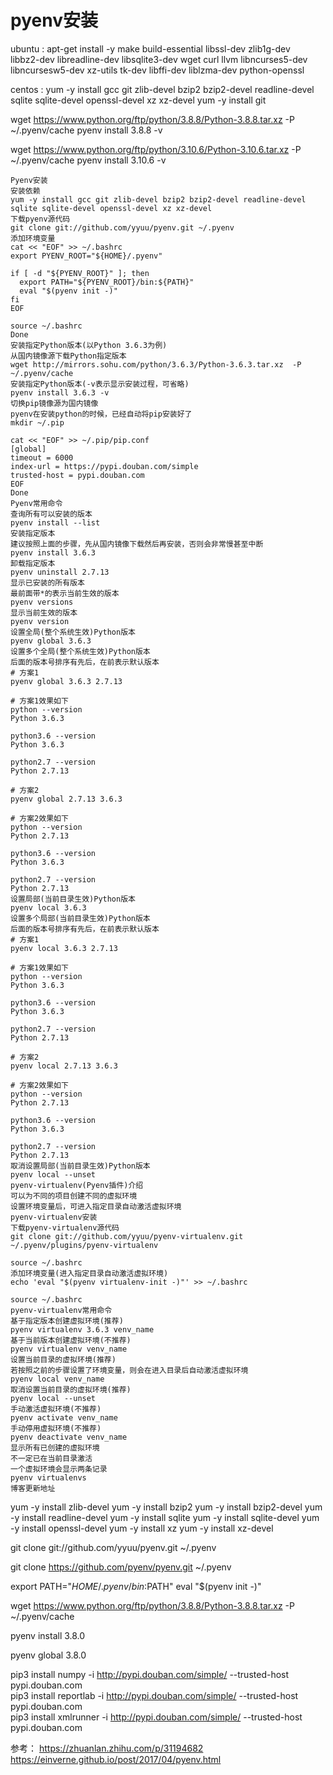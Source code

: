 # pyenv安装

ubuntu : 
apt-get install -y make build-essential libssl-dev zlib1g-dev \
libbz2-dev libreadline-dev libsqlite3-dev wget curl llvm libncurses5-dev \
libncursesw5-dev xz-utils tk-dev libffi-dev liblzma-dev python-openssl

centos : 
yum -y install gcc git zlib-devel bzip2 bzip2-devel readline-devel sqlite sqlite-devel openssl-devel xz xz-devel
yum -y install  git

wget https://www.python.org/ftp/python/3.8.8/Python-3.8.8.tar.xz  -P ~/.pyenv/cache
pyenv install 3.8.8 -v


wget https://www.python.org/ftp/python/3.10.6/Python-3.10.6.tar.xz  -P ~/.pyenv/cache
pyenv install 3.10.6 -v

```
Pyenv安装
安装依赖
yum -y install gcc git zlib-devel bzip2 bzip2-devel readline-devel sqlite sqlite-devel openssl-devel xz xz-devel
下载pyenv源代码
git clone git://github.com/yyuu/pyenv.git ~/.pyenv
添加环境变量
cat << "EOF" >> ~/.bashrc
export PYENV_ROOT="${HOME}/.pyenv"

if [ -d "${PYENV_ROOT}" ]; then
  export PATH="${PYENV_ROOT}/bin:${PATH}"
  eval "$(pyenv init -)"
fi
EOF

source ~/.bashrc
Done
安装指定Python版本(以Python 3.6.3为例)
从国内镜像源下载Python指定版本
wget http://mirrors.sohu.com/python/3.6.3/Python-3.6.3.tar.xz  -P ~/.pyenv/cache
安装指定Python版本(-v表示显示安装过程，可省略)
pyenv install 3.6.3 -v
切换pip镜像源为国内镜像
pyenv在安装python的时候，已经自动将pip安装好了
mkdir ~/.pip

cat << "EOF" >> ~/.pip/pip.conf
[global]
timeout = 6000
index-url = https://pypi.douban.com/simple
trusted-host = pypi.douban.com
EOF
Done
Pyenv常用命令
查询所有可以安装的版本
pyenv install --list
安装指定版本
建议按照上面的步骤，先从国内镜像下载然后再安装，否则会非常慢甚至中断
pyenv install 3.6.3
卸载指定版本
pyenv uninstall 2.7.13
显示已安装的所有版本
最前面带*的表示当前生效的版本
pyenv versions
显示当前生效的版本
pyenv version
设置全局(整个系统生效)Python版本
pyenv global 3.6.3
设置多个全局(整个系统生效)Python版本
后面的版本号排序有先后，在前表示默认版本
# 方案1
pyenv global 3.6.3 2.7.13

# 方案1效果如下
python --version
Python 3.6.3

python3.6 --version
Python 3.6.3

python2.7 --version
Python 2.7.13

# 方案2
pyenv global 2.7.13 3.6.3

# 方案2效果如下
python --version
Python 2.7.13

python3.6 --version
Python 3.6.3

python2.7 --version
Python 2.7.13
设置局部(当前目录生效)Python版本
pyenv local 3.6.3
设置多个局部(当前目录生效)Python版本
后面的版本号排序有先后，在前表示默认版本
# 方案1
pyenv local 3.6.3 2.7.13

# 方案1效果如下
python --version
Python 3.6.3

python3.6 --version
Python 3.6.3

python2.7 --version
Python 2.7.13

# 方案2
pyenv local 2.7.13 3.6.3

# 方案2效果如下
python --version
Python 2.7.13

python3.6 --version
Python 3.6.3

python2.7 --version
Python 2.7.13
取消设置局部(当前目录生效)Python版本
pyenv local --unset
pyenv-virtualenv(Pyenv插件)介绍
可以为不同的项目创建不同的虚拟环境
设置环境变量后，可进入指定目录自动激活虚拟环境
pyenv-virtualenv安装
下载pyenv-virtualenv源代码
git clone git://github.com/yyuu/pyenv-virtualenv.git ~/.pyenv/plugins/pyenv-virtualenv

source ~/.bashrc
添加环境变量(进入指定目录自动激活虚拟环境)
echo 'eval "$(pyenv virtualenv-init -)"' >> ~/.bashrc

source ~/.bashrc
pyenv-virtualenv常用命令
基于指定版本创建虚拟环境(推荐)
pyenv virtualenv 3.6.3 venv_name
基于当前版本创建虚拟环境(不推荐)
pyenv virtualenv venv_name
设置当前目录的虚拟环境(推荐)
若按照之前的步骤设置了环境变量，则会在进入目录后自动激活虚拟环境
pyenv local venv_name
取消设置当前目录的虚拟环境(推荐)
pyenv local --unset
手动激活虚拟环境(不推荐)
pyenv activate venv_name
手动停用虚拟环境(不推荐)
pyenv deactivate venv_name
显示所有已创建的虚拟环境
不一定已在当前目录激活
一个虚拟环境会显示两条记录
pyenv virtualenvs
博客更新地址
```


yum -y install zlib-devel 
yum -y install bzip2 
yum -y install bzip2-devel 
yum -y install readline-devel 
yum -y install sqlite 
yum -y install sqlite-devel 
yum -y install openssl-devel 
yum -y install xz 
yum -y install xz-devel

git clone git://github.com/yyuu/pyenv.git ~/.pyenv

git clone https://github.com/pyenv/pyenv.git ~/.pyenv

export PATH="$HOME/.pyenv/bin:$PATH"
eval "$(pyenv init -)"

wget https://www.python.org/ftp/python/3.8.8/Python-3.8.8.tar.xz  -P ~/.pyenv/cache  

pyenv install 3.8.0  

pyenv global 3.8.0  

pip3 install numpy -i http://pypi.douban.com/simple/ --trusted-host pypi.douban.com  
pip3 install reportlab -i http://pypi.douban.com/simple/ --trusted-host pypi.douban.com  
pip3 install xmlrunner -i http://pypi.douban.com/simple/ --trusted-host pypi.douban.com  


参考：
https://zhuanlan.zhihu.com/p/31194682
https://einverne.github.io/post/2017/04/pyenv.html




